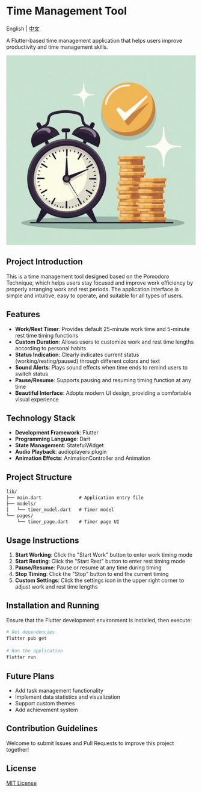 # Time Management Tool

English | [中文](README.md)

A Flutter-based time management application that helps users improve productivity and time management skills.

![App Screenshot](assets/time_management_image.png)

## Project Introduction

This is a time management tool designed based on the Pomodoro Technique, which helps users stay focused and improve work efficiency by properly arranging work and rest periods. The application interface is simple and intuitive, easy to operate, and suitable for all types of users.

## Features

- **Work/Rest Timer**: Provides default 25-minute work time and 5-minute rest time timing functions
- **Custom Duration**: Allows users to customize work and rest time lengths according to personal habits
- **Status Indication**: Clearly indicates current status (working/resting/paused) through different colors and text
- **Sound Alerts**: Plays sound effects when time ends to remind users to switch status
- **Pause/Resume**: Supports pausing and resuming timing function at any time
- **Beautiful Interface**: Adopts modern UI design, providing a comfortable visual experience

## Technology Stack

- **Development Framework**: Flutter
- **Programming Language**: Dart
- **State Management**: StatefulWidget
- **Audio Playback**: audioplayers plugin
- **Animation Effects**: AnimationController and Animation

## Project Structure

```
lib/
├── main.dart              # Application entry file
├── models/
│   └── timer_model.dart   # Timer model
└── pages/
    └── timer_page.dart    # Timer page UI
```

## Usage Instructions

1. **Start Working**: Click the "Start Work" button to enter work timing mode
2. **Start Resting**: Click the "Start Rest" button to enter rest timing mode
3. **Pause/Resume**: Pause or resume at any time during timing
4. **Stop Timing**: Click the "Stop" button to end the current timing
5. **Custom Settings**: Click the settings icon in the upper right corner to adjust work and rest time lengths

## Installation and Running

Ensure that the Flutter development environment is installed, then execute:

```bash
# Get dependencies
flutter pub get

# Run the application
flutter run
```

## Future Plans

- Add task management functionality
- Implement data statistics and visualization
- Support custom themes
- Add achievement system

## Contribution Guidelines

Welcome to submit Issues and Pull Requests to improve this project together!

## License

[MIT License](LICENSE)